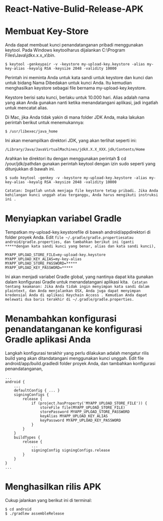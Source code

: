 # React-Native-Bulid-Release-APK

# Membuat Key-Store
Anda dapat membuat kunci penandatanganan pribadi menggunakan keytool. Pada Windows keytoolharus dijalankan C:\Program Files\Java\jdkx.x.x_x\bin.
```
$ keytool -genkeypair -v -keystore my-upload-key.keystore -alias my-key-alias -keyalg RSA -keysize 2048 -validity 10000
```
Perintah ini meminta Anda untuk kata sandi untuk keystore dan kunci dan untuk bidang Nama Dibedakan untuk kunci Anda. Itu kemudian menghasilkan keystore sebagai file bernama my-upload-key.keystore.

Keystore berisi satu kunci, berlaku untuk 10.000 hari. Alias ​​adalah nama yang akan Anda gunakan nanti ketika menandatangani aplikasi, jadi ingatlah untuk mencatat alias.

Di Mac, jika Anda tidak yakin di mana folder JDK Anda, maka lakukan perintah berikut untuk menemukannya:

```
$ /usr/libexec/java_home

```
Ini akan menampilkan direktori JDK, yang akan terlihat seperti ini:

```
/Library/Java/JavaVirtualMachines/jdkX.X.X_XXX.jdk/Contents/Home
```
Arahkan ke direktori itu dengan menggunakan perintah $ cd /your/jdk/pathdan gunakan perintah keytool dengan izin sudo seperti yang ditunjukkan di bawah ini.
```
$ sudo keytool -genkey -v -keystore my-upload-key.keystore -alias my-key-alias -keyalg RSA -keysize 2048 -validity 10000
```
``Catatan: Ingatlah untuk menjaga file keystore tetap pribadi. Jika Anda kehilangan kunci unggah atau terganggu, Anda harus mengikuti instruksi ini .``

# Menyiapkan variabel Gradle
Tempatkan my-upload-key.keystorefile di bawah android/appdirektori di folder proyek Anda.
Edit ``file ~/.gradle/gradle.propertiesatau android/gradle.properties, dan tambahkan berikut ini (ganti *****dengan kata sandi kunci yang benar, alias dan kata sandi kunci),``
```
MYAPP_UPLOAD_STORE_FILE=my-upload-key.keystore
MYAPP_UPLOAD_KEY_ALIAS=my-key-alias
MYAPP_UPLOAD_STORE_PASSWORD=*****
MYAPP_UPLOAD_KEY_PASSWORD=*****
```
Ini akan menjadi variabel Gradle global, yang nantinya dapat kita gunakan dalam konfigurasi Gradle untuk menandatangani aplikasi kita.
``
Catatan tentang keamanan: Jika Anda tidak ingin menyimpan kata sandi dalam plaintext, dan Anda menjalankan OSX, Anda juga dapat menyimpan kredensial Anda di aplikasi Keychain Access . Kemudian Anda dapat melewati dua baris terakhir di ~/.gradle/gradle.properties.``

# Menambahkan konfigurasi penandatanganan ke konfigurasi Gradle aplikasi Anda
Langkah konfigurasi terakhir yang perlu dilakukan adalah mengatur rilis build yang akan ditandatangani menggunakan kunci unggah. Edit file android/app/build.gradledi folder proyek Anda, dan tambahkan konfigurasi penandatanganan,
```
...
android {
    ...
    defaultConfig { ... }
    signingConfigs {
        release {
            if (project.hasProperty('MYAPP_UPLOAD_STORE_FILE')) {
                storeFile file(MYAPP_UPLOAD_STORE_FILE)
                storePassword MYAPP_UPLOAD_STORE_PASSWORD
                keyAlias MYAPP_UPLOAD_KEY_ALIAS
                keyPassword MYAPP_UPLOAD_KEY_PASSWORD
            }
        }
    }
    buildTypes {
        release {
            ...
            signingConfig signingConfigs.release
        }
    }
}
...
```
# Menghasilkan rilis APK
Cukup jalankan yang berikut ini di terminal:
```
$ cd android
$ ./gradlew assembleRelease
```

